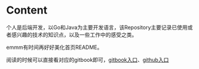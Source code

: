 # Content
个人是后端开发，以Go和Java为主要开发语言，该Repository主要记录已使用或者感兴趣的技术的知识点，以及一些工作中的感受之类。

emmm有时间再好好美化首页README。

阅读的时候可以直接看对应的gitbook即可，[gitbook入口](https://nixum.gitbook.io/blog/note)、[github入口](https://github.com/Nixum/Java-Note)
